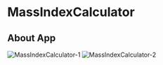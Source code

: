 # MassIndexCalculator

## About App

![MassIndexCalculator-1](https://github.com/frknkoc/MassIndexCalculator/assets/93766996/8a5a038c-ecde-44b9-a78a-632803a95fb1)
![MassIndexCalculator-2](https://github.com/frknkoc/MassIndexCalculator/assets/93766996/134227bd-222a-4190-8010-553dfc0a4676)
